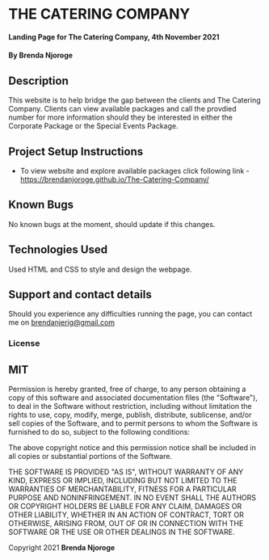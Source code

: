 # THE CATERING COMPANY
#### Landing Page for The Catering Company, 4th November 2021
#### By **Brenda Njoroge**
## Description
This website is to help bridge the gap between the clients and The Catering Company. Clients can view available packages and call the provdied number for more information should they be interested in either the Corporate Package or the Special Events Package. 
## Project Setup Instructions
* To view website and explore available packages click following link - https://brendanjoroge.github.io/The-Catering-Company/

## Known Bugs
No known bugs at the moment, should update if this changes.
## Technologies Used
Used HTML and CSS to style and design the webpage.
## Support and contact details
Should you experience any difficulties running the page, you can contact me on brendanjerig@gmail.com

### License
## MIT
Permission is hereby granted, free of charge, to any person obtaining a copy of this software and associated documentation files (the "Software"), to deal in the Software without restriction, including without limitation the rights to use, copy, modify, merge, publish, distribute, sublicense, and/or sell copies of the Software, and to permit persons to whom the Software is furnished to do so, subject to the following conditions:

The above copyright notice and this permission notice shall be included in all copies or substantial portions of the Software.

THE SOFTWARE IS PROVIDED "AS IS", WITHOUT WARRANTY OF ANY KIND, EXPRESS OR IMPLIED, INCLUDING BUT NOT LIMITED TO THE WARRANTIES OF MERCHANTABILITY, FITNESS FOR A PARTICULAR PURPOSE AND NONINFRINGEMENT. IN NO EVENT SHALL THE AUTHORS OR COPYRIGHT HOLDERS BE LIABLE FOR ANY CLAIM, DAMAGES OR OTHER LIABILITY, WHETHER IN AN ACTION OF CONTRACT, TORT OR OTHERWISE, ARISING FROM, OUT OF OR IN CONNECTION WITH THE SOFTWARE OR THE USE OR OTHER DEALINGS IN THE SOFTWARE.

Copyright 2021
 **Brenda Njoroge**
